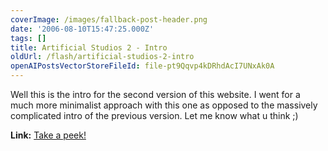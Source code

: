 ```yaml
---
coverImage: /images/fallback-post-header.png
date: '2006-08-10T15:47:25.000Z'
tags: []
title: Artificial Studios 2 - Intro
oldUrl: /flash/artificial-studios-2-intro
openAIPostsVectorStoreFileId: file-pt9Qqvp4kDRhdAcI7UNxAk0A
---
```


Well this is the intro for the second version of this website. I went for a much more minimalist approach with this one as opposed to the massively complicated intro of the previous version. Let me know what u think ;)

**Link:** [Take a peek!](https://www.mikecann.co.uk/ArtificialStudios2/index.html)
